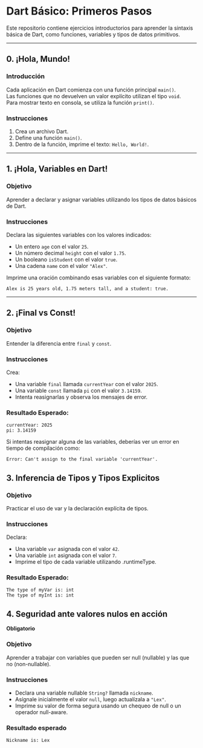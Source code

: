 # Dart Básico: Primeros Pasos

Este repositorio contiene ejercicios introductorios para aprender la sintaxis básica de Dart, como funciones, variables y tipos de datos primitivos.

---

## 0. ¡Hola, Mundo!

### Introducción  
Cada aplicación en Dart comienza con una función principal `main()`.  
Las funciones que no devuelven un valor explícito utilizan el tipo `void`.  
Para mostrar texto en consola, se utiliza la función `print()`.

### Instrucciones  
1. Crea un archivo Dart.  
2. Define una función `main()`.  
3. Dentro de la función, imprime el texto: `Hello, World!`.

---

## 1. ¡Hola, Variables en Dart!

### Objetivo  
Aprender a declarar y asignar variables utilizando los tipos de datos básicos de Dart.

### Instrucciones  
Declara las siguientes variables con los valores indicados:
- Un entero `age` con el valor `25`.
- Un número decimal `height` con el valor `1.75`.
- Un booleano `isStudent` con el valor `true`.
- Una cadena `name` con el valor `"Alex"`.

Imprime una oración combinando esas variables con el siguiente formato:

```
Alex is 25 years old, 1.75 meters tall, and a student: true.
```

---

## 2. ¡Final vs Const!

### Objetivo  
Entender la diferencia entre `final` y `const`.

### Instrucciones  
Crea:

- Una variable `final` llamada `currentYear` con el valor `2025`.  
- Una variable `const` llamada `pi` con el valor `3.14159`.  
- Intenta reasignarlas y observa los mensajes de error.

### Resultado Esperado:

```
currentYear: 2025  
pi: 3.14159
```

Si intentas reasignar alguna de las variables, deberías ver un error en tiempo de compilación como:

```
Error: Can't assign to the final variable 'currentYear'.
```
## 3. Inferencia de Tipos y Tipos Explicitos

### Objetivo
Practicar el uso de var y la declaración explícita de tipos.

### Instrucciones
Declara:
 - Una variable `var` asignada con el valor `42`.
 - Una variable `int` asignada con el valor `7`.
 - Imprime el tipo de cada variable utilizando .runtimeType.

### Resultado Esperado:
```
The type of myVar is: int  
The type of myInt is: int

```

## 4. Seguridad ante valores nulos en acción  
**Obligatorio**

### Objetivo  
Aprender a trabajar con variables que pueden ser null (nullable) y las que no (non-nullable).

### Instrucciones

- Declara una variable nullable `String?` llamada `nickname`.  
- Asígnale inicialmente el valor `null`, luego actualízala a `"Lex"`.  
- Imprime su valor de forma segura usando un chequeo de null o un operador null-aware.

### Resultado esperado
```
Nickname is: Lex
```